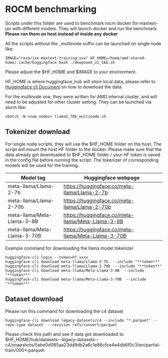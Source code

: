 # ROCM benchmarking
Scripts under this folder are used to benchmark rocm docker for maxtext-jax with different models. They will launch docker and run the benchmark. **Please run them on host instead of inside any docker**

All the scripts without the _multinode suffix can be launched on single node like:
```
IMAGE="rocm/jax-maxtext-training:xxx" HF_HOME=/home/amd-shared-home/.cache/huggingface bash ./deepseek_v2_16b.sh
```
Please adjust the $HF_HOME and $IMAGE to your environment. 

HF_HOME is where huggingface_hub will store local data, please refer to [Huggingface cli Document](https://huggingface.co/docs/huggingface_hub/main/en/guides/cli#huggingface-cli-download) on how to download the data.

For the multinode one, they were written for AMD internal cluster, and will need to be adjusted for other cluster setting. They can be launched via slurm like:
```
sbatch -N <num_nodes> llama3_70b_multinode.sh
```
## Tokenizer download
For single node scripts, they will use the $HF_HOME folder on the host. The script will mount the host HF folder to the docker. Please make sure that the data already got downloaded to $HF_HOME folder / your HF token is saved in the config file before running the script. The tokenizer of corresponding models will be used for the training.

|  Model tag | Huggingface webpage  |
|---|---|
| meta-llama/Llama-2-7b  |  https://huggingface.co/meta-llama/Llama-2-7b |
| meta-llama/Llama-2-70b  | https://huggingface.co/meta-llama/Llama-2-70b  |
| meta-llama/Meta-Llama-3-8B  | https://huggingface.co/meta-llama/Meta-Llama-3-8B  |
| meta-llama/Meta-Llama-3-70B  |  https://huggingface.co/meta-llama/Meta-Llama-3-70B |

Example command for downloading the llama model tokenizer
```
huggingface-cli login --token=hf_xxxx
huggingface-cli download meta-llama/Llama-2-7b  --include "**token**" 
huggingface-cli download meta-llama/Llama-2-70b  --include "**token**" 
huggingface-cli download meta-llama/Meta-Llama-3-8B  --include "**token**" 
huggingface-cli download meta-llama/Meta-Llama-3-70B  --include "**token**" 
```
## Dataset download
Please run this command for downloading the c4 dataset
```
huggingface-cli download legacy-datasets/c4 --include "*.parquet" --repo-type dataset  --revision refs/convert/parquet
```
Please check this path and see if data got downloaded to $HF_HOME/hub/datasets--legacy-datasets--c4/snapshots/5abe0d085aa23dd9db2a6c1e86cfce4e4db6f0c3/en/partial-train/000*.parquet